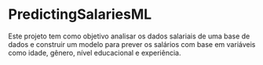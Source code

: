 # PredictingSalariesML
Este projeto tem como objetivo analisar os dados salariais de uma base de dados e construir um modelo para prever os salários com base em variáveis como idade, gênero, nível educacional e experiência.
